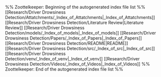 %% Zoottelkeeper: Beginning of the autogenerated index file list  %%
 [[Research/Driver Drowsiness Detection/Attatchments/_Index_of_Attatchments|_Index_of_Attatchments]]
 [[Research/Driver Drowsiness Detection/Literature Review|Literature Review]]
 [[Research/Driver Drowsiness Detection/models/_Index_of_models|_Index_of_models]]
 [[Research/Driver Drowsiness Detection/Papers/_Index_of_Papers|_Index_of_Papers]]
 [[Research/Driver Drowsiness Detection/README|README]]
 [[Research/Driver Drowsiness Detection/src/_Index_of_src|_Index_of_src]]
 [[Research/Driver Drowsiness Detection/venv/_Index_of_venv|_Index_of_venv]]
 [[Research/Driver Drowsiness Detection/Videos/_Index_of_Videos|_Index_of_Videos]]
%% Zoottelkeeper: End of the autogenerated index file list  %%
